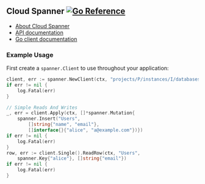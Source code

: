 ## Cloud Spanner [![Go Reference](https://pkg.go.dev/badge/cloud.google.com/go/spanner.svg)](https://pkg.go.dev/cloud.google.com/go/spanner)

- [About Cloud Spanner](https://cloud.google.com/spanner/)
- [API documentation](https://cloud.google.com/spanner/docs)
- [Go client documentation](https://pkg.go.dev/cloud.google.com/go/spanner)

### Example Usage

First create a `spanner.Client` to use throughout your application:

[snip]:# (spanner-1)
```go
client, err := spanner.NewClient(ctx, "projects/P/instances/I/databases/D")
if err != nil {
	log.Fatal(err)
}
```

[snip]:# (spanner-2)
```go
// Simple Reads And Writes
_, err = client.Apply(ctx, []*spanner.Mutation{
	spanner.Insert("Users",
		[]string{"name", "email"},
		[]interface{}{"alice", "a@example.com"})})
if err != nil {
	log.Fatal(err)
}
row, err := client.Single().ReadRow(ctx, "Users",
	spanner.Key{"alice"}, []string{"email"})
if err != nil {
	log.Fatal(err)
}
```
